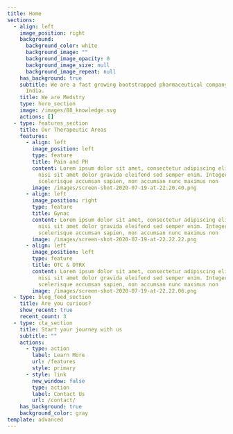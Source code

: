 ```yaml
---
title: Home
sections:
  - align: left
    image_position: right
    background:
      background_color: white
      background_image: ""
      background_image_opacity: 0
      background_image_size: null
      background_image_repeat: null
    has_background: true
    subtitle: We are a fast growing bootstrapped pharmaceutical company based out of
      India.
    title: We are Medstry
    type: hero_section
    image: /images/88_knowledge.svg
    actions: []
  - type: features_section
    title: Our Therapeutic Areas
    features:
      - align: left
        image_position: left
        type: feature
        title: Pain and PH
        content: Lorem ipsum dolor sit amet, consectetur adipiscing elit. Quisque et
          nisi sit amet dolor gravida eleifend sed semper enim. Integer
          scelerisque accumsan sapien, non accumsan nunc maximus non
        image: /images/screen-shot-2020-07-19-at-22.20.40.png
      - align: left
        image_position: right
        type: feature
        title: Gynac
        content: Lorem ipsum dolor sit amet, consectetur adipiscing elit. Quisque et
          nisi sit amet dolor gravida eleifend sed semper enim. Integer
          scelerisque accumsan sapien, non accumsan nunc maximus non
        image: /images/screen-shot-2020-07-19-at-22.22.22.png
      - align: left
        image_position: left
        type: feature
        title: OTC & OTRX
        content: Lorem ipsum dolor sit amet, consectetur adipiscing elit. Quisque et
          nisi sit amet dolor gravida eleifend sed semper enim. Integer
          scelerisque accumsan sapien, non accumsan nunc maximus non
        image: /images/screen-shot-2020-07-19-at-22.22.06.png
  - type: blog_feed_section
    title: Are you curious?
    show_recent: true
    recent_count: 3
  - type: cta_section
    title: Start your journey with us
    subtitle: ""
    actions:
      - type: action
        label: Learn More
        url: /features
        style: primary
      - style: link
        new_window: false
        type: action
        label: Contact Us
        url: /contact/
    has_background: true
    background_color: gray
template: advanced
---
```

